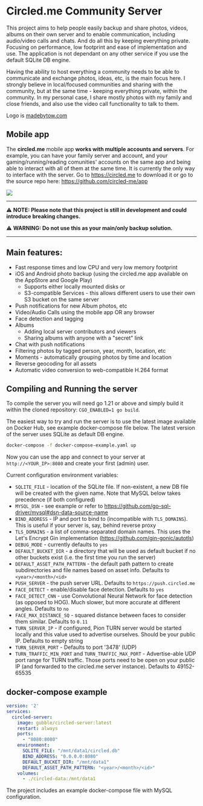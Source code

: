 # Circled.me Community Server
This project aims to help people easily backup and share photos, videos, albums on their own server and to enable communication, including audio/video calls and chats. And do all this by keeping everything private. Focusing on performance, low footprint and ease of implementation and use. The application is not dependant on any other service if you use the default SQLite DB engine.

Having the ability to host everything a community needs to be able to communicate and exchange photos, ideas, etc, is the main focus here.
I strongly believe in local/focused communities and sharing with the community, but at the same time - keeping everything private, within the community.
In my personal case, I share mostly photos with my family and close friends, and also use the video call functionality to talk to them.

Logo is <a href="http://madebytow.com/">madebytow.com</a>

## Mobile app
The **circled.me** mobile app **works with multiple accounts and servers**. For example, you can have your family server and account, and your gaming/running/reading comunities' accounts on the same app and being able to interact with all of them at the same time. It is currently the only way to interface with the server. Go to https://circled.me to download it or go to the source repo here: https://github.com/circled-me/app

<img src="https://app.circled.me/screenshots.jpg"/>

___

⚠️ **NOTE: Please note that this project is still in development and could introduce breaking changes.**

⚠️ **WARNING: Do not use this as your main/only backup solution.**

___


## Main features:
- Fast response times and low CPU and very low memory footprint
- iOS and Android photo backup (using the circled.me app available on the AppStore and Google Play)
  - Supports either locally mounted disks or
  - S3-compatible Services - this allows different users to use their own S3 bucket on the same server
- Push notifications for new Album photos, etc
- Video/Audio Calls using the mobile app OR any browser
- Face detection and tagging
- Albums
  - Adding local server contributors and viewers
  - Sharing albums with anyone with a "secret" link
- Chat with push notifications
- Filtering photos by tagged person, year, month, location, etc
- Moments - automatically grouping photos by time and location
- Reverse geocoding for all assets
- Automatic video conversion to web-compatible H.264 format


## Compiling and Running the server
To compile the server you will need go 1.21 or above and simply build it within the cloned repository: `CGO_ENABLED=1 go build`.

The easiest way to try and run the server is to use the latest image available on Docker Hub, see example docker-compose file below.
The latest version of the server uses SQLite as default DB engine.

```bash
docker-compose -f docker-compose-example.yaml up
```

Now you can use the app and connect to your server at `http://<YOUR_IP>:8080` and create your first (admin) user.

Current configuration environment variables:
- `SQLITE_FILE` - location of the SQLite file. If non-existent, a new DB file will be created with the given name. Note that MySQL below takes precedence (if both configured)
- `MYSQL_DSN` - see example or refer to https://github.com/go-sql-driver/mysql#dsn-data-source-name
- `BIND_ADDRESS` - IP and port to bind to (incompatible with `TLS_DOMAINS`). This is useful if your server is, say, behind reverse proxy
- `TLS_DOMAINS` - a list of comma-separated domain names. This uses the Let's Encrypt Gin implementation (https://github.com/gin-gonic/autotls)
- `DEBUG_MODE` - currently defaults to `yes`
- `DEFAULT_BUCKET_DIR` - a directory that will be used as default bucket if no other buckets exist (i.e. the first time you run the server)
- `DEFAULT_ASSET_PATH_PATTERN` - the default path pattern to create subdirectories and file names based on asset info. Defaults to `<year>/<month>/<id>`
- `PUSH_SERVER` - the push server URL. Defaults to `https://push.circled.me`
- `FACE_DETECT` - enable/disable face detection. Defaults to `yes`
- `FACE_DETECT_CNN` - use Convolutional Neural Network for face detection (as opposed to HOG). Much slower, but more accurate at different angles. Defaults to `no`
- `FACE_MAX_DISTANCE_SQ` - squared distance between faces to consider them similar. Defaults to `0.11`
- `TURN_SERVER_IP` - if configured, Pion TURN server would be started locally and this value used to advertise ourselves. Should be your public IP. Defaults to empty string
- `TURN_SERVER_PORT` - Defaults to port '3478' (UDP)
- `TURN_TRAFFIC_MIN_PORT` and `TURN_TRAFFIC_MAX_PORT` - Advertise-able UDP port range for TURN traffic. Those ports need to be open on your public IP (and forwarded to the circled.me server instance). Defaults to 49152-65535

## docker-compose example
```yaml
version: '2'
services:
  circled-server:
    image: gubble/circled-server:latest
    restart: always
    ports:
      - "8080:8080"
    environment:
      SQLITE_FILE: "/mnt/data1/circled.db"
      BIND_ADDRESS: "0.0.0.0:8080"
      DEFAULT_BUCKET_DIR: "/mnt/data1"
      DEFAULT_ASSET_PATH_PATTERN: "<year>/<month>/<id>"
    volumes:
      - ./circled-data:/mnt/data1
```
The project includes an example docker-compose file with MySQL configuration.
